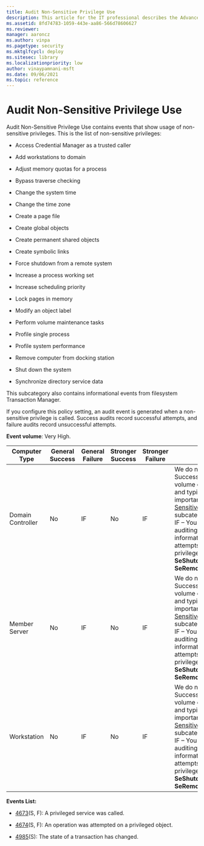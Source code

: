 ```yaml
---
title: Audit Non-Sensitive Privilege Use 
description: This article for the IT professional describes the Advanced Security Audit policy setting, Audit Non-Sensitive Privilege Use, which determines whether the operating system generates audit events when non-sensitive privileges (user rights) are used.
ms.assetid: 8fd74783-1059-443e-aa86-566d78606627
ms.reviewer: 
manager: aaroncz
ms.author: vinpa
ms.pagetype: security
ms.mktglfcycl: deploy
ms.sitesec: library
ms.localizationpriority: low
author: vinaypamnani-msft
ms.date: 09/06/2021
ms.topic: reference
---
```


# Audit Non-Sensitive Privilege Use


Audit Non-Sensitive Privilege Use contains events that show usage of non-sensitive privileges. This is the list of non-sensitive privileges:

-   Access Credential Manager as a trusted caller

-   Add workstations to domain

-   Adjust memory quotas for a process

-   Bypass traverse checking

-   Change the system time

-   Change the time zone

-   Create a page file

-   Create global objects

-   Create permanent shared objects

-   Create symbolic links

-   Force shutdown from a remote system

-   Increase a process working set

-   Increase scheduling priority

-   Lock pages in memory

-   Modify an object label

-   Perform volume maintenance tasks

-   Profile single process

-   Profile system performance

-   Remove computer from docking station

-   Shut down the system

-   Synchronize directory service data

This subcategory also contains informational events from filesystem Transaction Manager.

If you configure this policy setting, an audit event is generated when a non-sensitive privilege is called. Success audits record successful attempts, and failure audits record unsuccessful attempts.

**Event volume**: Very High.

| Computer Type     | General Success | General Failure | Stronger Success | Stronger Failure | Comments                                                                                                                                                                                                                                                                                                                                                                                                            |
|-------------------|-----------------|-----------------|------------------|------------------|---------------------------------------------------------------------------------------------------------------------------------------------------------------------------------------------------------------------------------------------------------------------------------------------------------------------------------------------------------------------------------------------------------------------|
| Domain Controller | No              | IF              | No               | IF               | We do not recommend Success auditing because the volume of events is very high and typically they are not as important as events from [Audit Sensitive Privilege Use](audit-sensitive-privilege-use.md) subcategory.<br>IF – You can enable Failure auditing if you need information about failed attempts to use non-sensitive privileges, for example, **SeShutdownPrivilege** or **SeRemoteShutdownPrivilege**. |
| Member Server     | No              | IF              | No               | IF               | We do not recommend Success auditing because the volume of events is very high and typically they are not as important as events from [Audit Sensitive Privilege Use](audit-sensitive-privilege-use.md) subcategory.<br>IF – You can enable Failure auditing if you need information about failed attempts to use non-sensitive privileges, for example, **SeShutdownPrivilege** or **SeRemoteShutdownPrivilege**. |
| Workstation       | No              | IF              | No               | IF               | We do not recommend Success auditing because the volume of events is very high and typically they are not as important as events from [Audit Sensitive Privilege Use](audit-sensitive-privilege-use.md) subcategory.<br>IF – You can enable Failure auditing if you need information about failed attempts to use non-sensitive privileges, for example, **SeShutdownPrivilege** or **SeRemoteShutdownPrivilege**. |

**Events List:**

-   [4673](event-4673.md)(S, F): A privileged service was called.

-   [4674](event-4674.md)(S, F): An operation was attempted on a privileged object.

-   [4985](event-4985.md)(S): The state of a transaction has changed.



